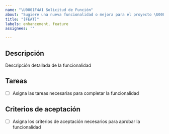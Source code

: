 ```yaml
---
name: "\U0001F4A1 Solicitud de Función"
about: "Sugiere una nueva funcionalidad o mejora para el proyecto \U0001F680"
title: "[FEAT]"
labels: enhancement, feature
assignees: ''

---
```


## Descripción
Descripción detallada de la funcionalidad

## Tareas
- [ ] Asigna las tareas necesarias para completar la funcionalidad

## Criterios de aceptación
- [ ] Asigna los criterios de aceptación necesarios para aprobar la funcionalidad

